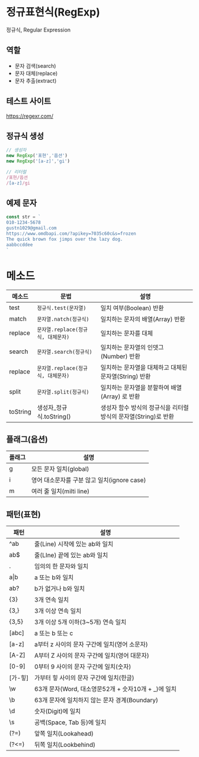 # 정규표현식(RegExp)  

정규식, Regular Expression

## 역할

- 문자 검색(search)  
- 문자 대체(replace)  
- 문자 추출(extract)  

## 테스트 사이트  
https://regexr.com/  

## 정규식 생성

```js  
// 생성자
new RegExp('표현','옵션')
new RegExp('[a-z]','gi')  

// 리터럴
/표현/옵션
/[a-z]/gi
```

## 예제 문자

```js
const str = `
010-1234-5678
gustn1029@gmail.com
https://www.omdbapi.com/?apikey=7035c60c&s=frozen
The quick brown fox jimps over the lazy dog.
aabbccddee
`
```

# 메소드

메소드 | 문법 | 설명
-- | -- | --
test | `정규식.test(문자열)` | 일치 여부(Boolean) 반환
match | `문자열.natch(정규식)` | 일치하는 문자의 배열(Array) 반환
replace | `문자열.replace(정규식, 대체문자)` | 일치하는 문자를 대체
search | `문자열.search(정규식)` | 일치하는 문자열의 인뎃그(Number) 반환
replace | `문자열.replace(정규식, 대체문자)` | 일치하는 문자열을 대체하고 대체된 문자열(String) 반환
split | `문자열.split(정규식)` | 일치하는 문자열을 분할하여 배열(Array) 로 반환
toString | 생성자_정규식.toString() | 생성자 함수 방식의 정규식을 리터럴 방식의 문자열(String)로 반환

## 플래그(옵션)

플래그 | 설명
-- | --
g | 모든 문자 일치(global)
i | 영어 대소문자를 구분 않고 일치(ignore case)
m | 여러 줄 일치(milti line)

## 패턴(표현)

패턴 | 설명
--|--
^ab | 줄(Line) 시작에 있는 ab와 일치
ab$ | 줄(LIne) 끝에 있는 ab와 일치
. | 임의의 한 문자와 일치
a&verbar;b | a 또는 b와 일치
ab? | b가 없거나 b와 일치
{3} | 3개 연속 일치
{3,} | 3개 이상 연속 일치
{3,5} | 3개 이상 5개 이하(3~5개) 연속 일치
[abc] | a 또는 b 또는 c
[a-z] | a부터 z 사이의 문자 구간에 일치(영어 소문자)
[A-Z] | A부터 Z 사이의 문자 구간에 일치(영어 대문자)
[0-9] | 0부터 9 사이의 문자 구간에 일치(숫자)
[가-힣] | 가부터 힣 사이의 문자 구간에 일치(한글)  
\w | 63개 문자(Word, 대소영문52개 + 숫자10개 + _)에 일치
\b | 63개 문자에 일치하지 않는 문자 경계(Boundary)
\d | 숫자(Digit)에 일치
\s | 공백(Space, Tab 등)에 일치
(?=) | 앞쪽 일치(Lookahead)
(?<=) | 뒤쪽 일치(Lookbehind)